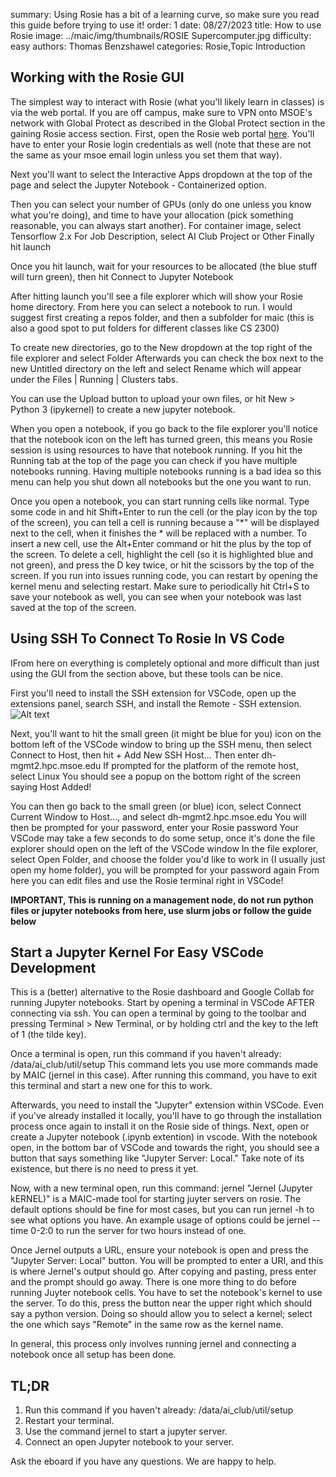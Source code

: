summary: Using Rosie has a bit of a learning curve, so make sure you read this guide before trying to use it!
order: 1
date: 08/27/2023
title: How to use Rosie
image: ../maic/img/thumbnails/ROSIE Supercomputer.jpg
difficulty: easy
authors: Thomas Benzshawel
categories: Rosie,Topic Introduction



## Working with the Rosie GUI

The simplest way to interact with Rosie (what you'll likely learn in classes) is via the web portal.
If you are off campus, make sure to VPN onto MSOE's network with Global Protect as described in the Global Protect section in the gaining Rosie access section.
First, open the Rosie web portal [here](https://dh-ood.hpc.msoe.edu/pun/sys/dashboard).
You'll have to enter your Rosie login credentials as well (note that these are not the same as your msoe email login unless you set them that way).

Next you'll want to select the Interactive Apps dropdown at the top of the page and select the Jupyter Notebook - Containerized option.

Then you can select your number of GPUs (only do one unless you know what you're doing), and time to have your allocation (pick something reasonable, you can always start another).
For container image, select Tensorflow 2.x
For Job Description, select AI Club Project or Other
Finally hit launch

Once you hit launch, wait for your resources to be allocated (the blue stuff will turn green), then hit Connect to Jupyter Notebook

After hitting launch you'll see a file explorer which will show your Rosie home directory. From here you can select a notebook to run.
I would suggest first creating a repos folder, and then a subfolder for maic (this is also a good spot to put folders for different classes like CS 2300)

To create new directories, go to the New dropdown at the top right of the file explorer and select Folder
Afterwards you can check the box next to the new Untitled directory on the left and select Rename which will appear under the Files | Running | Clusters tabs.

You can use the Upload button to upload your own files, or hit New > Python 3 (ipykernel) to create a new jupyter notebook.

When you open a notebook, if you go back to the file explorer you'll notice that the notebook icon on the left has turned green, this means you Rosie session is using resources to have that notebook running.
If you hit the Running tab at the top of the page you can check if you have multiple notebooks running. Having multiple notebooks running is a bad idea so this menu can help you shut down all notebooks but the one you want to run.

Once you open a notebook, you can start running cells like normal.
Type some code in and hit Shift+Enter to run the cell (or the play icon by the top of the screen), you can tell a cell is running because a "*" will be displayed next to the cell, when it finishes the * will be replaced with a number.
To insert a new cell, use the Alt+Enter command or hit the plus by the top of the screen.
To delete a cell, highlight the cell (so it is highlighted blue and not green), and press the D key twice, or hit the scissors by the top of the screen.
If you run into issues running code, you can restart by opening the kernel menu and selecting restart.
Make sure to periodically hit Ctrl+S to save your notebook as well, you can see when your notebook was last saved at the top of the screen.


## Using SSH To Connect To Rosie In VS Code

IFrom here on everything is completely optional and more difficult than just using the GUI from the section above, but these tools can be nice.

First you'll need to install the SSH extension for VSCode, open up the extensions panel, search SSH, and install the Remote - SSH extension.
![Alt text](../img/misc/sshextension.png)

Next, you'll want to hit the small green (it might be blue for you) icon on the bottom left of the VSCode window to bring up the SSH menu,
then select Connect to Host,
then hit + Add New SSH Host...
Then enter dh-mgmt2.hpc.msoe.edu
If prompted for the platform of the remote host, select Linux
You should see a popup on the bottom right of the screen saying Host Added!

You can then go back to the small green (or blue) icon, select Connect Current Window to Host..., and select dh-mgmt2.hpc.msoe.edu
You will then be prompted for your password, enter your Rosie password
Your VSCode may take a few seconds to do some setup, once it's done the file explorer should open on the left of the VSCode window
In the file explorer, select Open Folder, and choose the folder you'd like to work in (I usually just open my home folder), you will be prompted for your password again
From here you can edit files and use the Rosie terminal right in VSCode!

**IMPORTANT, This is running on a management node, do not run python files or jupyter notebooks from here, use slurm jobs or follow the guide below**

## Start a Jupyter Kernel For Easy VSCode Development

This is a (better) alternative to the Rosie dashboard and Google Collab for running Jupyter notebooks. Start by opening a terminal in VSCode AFTER connecting via ssh.
You can open a terminal by going to the toolbar and pressing Terminal > New Terminal, or by holding ctrl and the key to the left of 1 (the tilde key).

Once a terminal is open, run this command if you haven't already:
/data/ai_club/util/setup
This command lets you use more commands made by MAIC (jernel in this case). After running this command, you have to exit this terminal and start a new one for this to work.

Afterwards, you need to install the "Jupyter" extension within VSCode. Even if you've already installed it locally, you'll have to go through the installation process once again to install it on the Rosie side of things.
Next, open or create a Jupyter notebook (.ipynb extention) in vscode. With the notebook open, in the bottom bar of VSCode and towards the right, you should see a button that says something like "Jupyter Server: Local." Take note of its existence, but there is no need to press it yet.

Now, with a new terminal open, run this command:
jernel
"Jernel (Jupyter kERNEL)" is a MAIC-made tool for starting juyter servers on rosie. The default options should be fine for most cases, but you can run jernel -h to see what options you have. An example usage of options could be jernel --time 0-2:0 to run the server for two hours instead of one.

Once Jernel outputs a URL, ensure your notebook is open and press the "Jupyter Server: Local" button. You will be prompted to enter a URI, and this is where Jernel's output should go. After copying and pasting, press enter and the prompt should go away.
There is one more thing to do before running Juyter notebook cells. You have to set the notebook's kernel to use the server. To do this, press the button near the upper right which should say a python version. Doing so should allow you to select a kernel; select the one which says "Remote" in the same row as the kernel name.

In general, this process only involves running jernel and connecting a notebook once all setup has been done.

## TL;DR
1. Run this command if you haven't already: /data/ai_club/util/setup
2. Restart your terminal.
3. Use the command jernel to start a jupyter server.
4. Connect an open Jupyter notebook to your server.

Ask the eboard if you have any questions. We are happy to help.